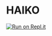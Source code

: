 # HAIKO
[![Run on Repl.it](https://repl.it/badge/github/haikoco/HAIKO)](https://repl.it/github/haikoco/HAIKO)